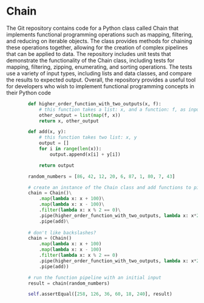 # Chain
The Git repository contains code for a Python class called Chain that implements functional programming operations such as mapping, filtering, and reducing on iterable objects. The class provides methods for chaining these operations together, allowing for the creation of complex pipelines that can be applied to data. The repository includes unit tests that demonstrate the functionality of the Chain class, including tests for mapping, filtering, zipping, enumerating, and sorting operations. The tests use a variety of input types, including lists and data classes, and compare the results to expected output. Overall, the repository provides a useful tool for developers who wish to implement functional programming concepts in their Python code

```python
        def higher_order_function_with_two_outputs(x, f):
            # this function takes a list: x, and a function: f, as inputs
            other_output = list(map(f, x))
            return x, other_output

        def add(x, y):
            # this function takes two list: x, y
            output = []
            for i in range(len(x)):
                output.append(x[i] + y[i])

            return output

        random_numbers = [86, 42, 12, 20, 6, 87, 1, 80, 7, 43]

        # create an instance of the Chain class and add functions to pipeline
        chain = Chain()\
            .map(lambda x: x + 100)\
            .map(lambda x: x - 100)\
            .filter(lambda x: x % 2 == 0)\
            .pipe(higher_order_function_with_two_outputs, lambda x: x*2)\ # additional parammeter to functions can be passed
            .pipe(add)\
            
        # don't like backslashes?
        chain = (Chain()
            .map(lambda x: x + 100)
            .map(lambda x: x - 100)
            .filter(lambda x: x % 2 == 0)
            .pipe(higher_order_function_with_two_outputs, lambda x: x*2) # additional parammeter to functions can be passed
            .pipe(add))

        # run the function pipeline with an initial input
        result = chain(random_numbers)

        self.assertEqual([258, 126, 36, 60, 18, 240], result)
```
